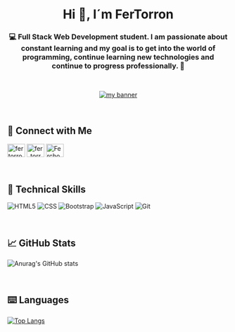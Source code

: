 <h1 align="center">Hi 👋, I´m FerTorron</h1>
<h3 align="center">💻 Full Stack Web Development student. I am passionate about constant learning and my goal is to get into the world of programming, continue learning new technologies and continue to progress professionally. 🚀</h3>

<br>

<p align="center">
  <a href="#" target="_blank" rel="noreferrer"><img src="https://user-images.githubusercontent.com/100718699/198109551-d8403627-4b47-4873-9c64-d3ca4d1e0f3d.png" alt="my banner"></a>
</p>

<br>

## 📩 Connect with Me
<p align="left">
<a href="https://linkedin.com/in/fertorron" target="blank"><img align="center" src="https://raw.githubusercontent.com/rahuldkjain/github-profile-readme-generator/master/src/images/icons/Social/linked-in-alt.svg" alt="fertorron" height="30" width="40" /></a>
<a href="https://instagram.com/fer_torron" target="blank"><img align="center" src="https://raw.githubusercontent.com/rahuldkjain/github-profile-readme-generator/master/src/images/icons/Social/instagram.svg" alt="fer_torron" height="30" width="40" /></a>
<a href="https://discord.gg/Ferchoo#5274" target="blank"><img align="center" src="https://raw.githubusercontent.com/rahuldkjain/github-profile-readme-generator/master/src/images/icons/Social/discord.svg" alt="Ferchoo#5274" height="30" width="40" /></a>
</p>

<br>

## 💼 Technical Skills   
![HTML5](https://img.shields.io/badge/HTML5-E34F26?style=for-the-badge&logo=html5&logoColor=white)
![CSS](https://img.shields.io/badge/CSS3-1572B6?style=for-the-badge&logo=css3&logoColor=white)
![Bootstrap](https://img.shields.io/badge/Bootstrap-563D7C?style=for-the-badge&logo=bootstrap&logoColor=white)
![JavaScript](https://img.shields.io/badge/JavaScript-323330?style=for-the-badge&logo=javascript&logoColor=F7DF1E)
![Git](https://img.shields.io/badge/git-%23F05033.svg?style=for-the-badge&logo=git&logoColor=white)

<br>

## 📈 GitHub Stats 
![Anurag's GitHub stats](https://github-readme-stats.vercel.app/api?username=FerTorron&show_icons=true&theme=tokyonight)

<br>

## ⌨️ Languages 
[![Top Langs](https://github-readme-stats.vercel.app/api/top-langs/?username=FerTorron&layout=compact&theme=tokyonight)](https://github.com/Lagaress/github-readme-stats)
